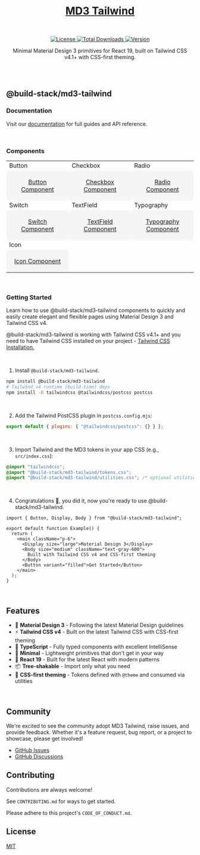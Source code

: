 <a href="https://github.com/build-stack/md3-tailwind">
    <h1 align="center">MD3 Tailwind</h1>
</a>
</br>
<p align="center">
  <a href="https://github.com/build-stack/md3-tailwind/blob/main/LICENSE">
    <img src="https://img.shields.io/github/license/build-stack/md3-tailwind" alt="License" />
  </a>
  <a href="https://www.npmjs.com/package/@build-stack/md3-tailwind">
    <img src="https://img.shields.io/npm/dt/@build-stack/md3-tailwind.svg" alt="Total Downloads">
  </a>
  <a href="https://github.com/build-stack/md3-tailwind/releases">
    <img src="https://img.shields.io/github/v/release/build-stack/md3-tailwind" alt="Version" />
  </a>
</p>

<p align="center">
  Minimal Material Design 3 primitives for React 19, built on Tailwind CSS v4.1+ with CSS-first theming.
</p>

<br />
<br />

## @build-stack/md3-tailwind

### Documentation

Visit our [documentation](#) for full guides and API reference.

<br />

### Components

<table>
  <tr>
    <td width="33.3333%">Button</td>
    <td width="33.3333%">Checkbox</td>
    <td width="33.3333%">Radio</td>
  </tr>
  <tr>
    <td width="33.3333%" style="padding: 0;">
      <a href="#button">
        <div style="background: #f5f5f5; padding: 20px; text-align: center; border-radius: 8px;">
          Button Component
        </div>
      </a>
    </td>
    <td width="33.3333%" style="padding: 0;">
      <a href="#checkbox">
        <div style="background: #f5f5f5; padding: 20px; text-align: center; border-radius: 8px;">
          Checkbox Component
        </div>
      </a>
    </td>
    <td width="33.3333%" style="padding: 0;">
      <a href="#radio">
        <div style="background: #f5f5f5; padding: 20px; text-align: center; border-radius: 8px;">
          Radio Component
        </div>
      </a>
    </td>
  </tr>
  <tr>
    <td width="33.3333%">Switch</td>
    <td width="33.3333%">TextField</td>
    <td width="33.3333%">Typography</td>
  </tr>
  <tr>
    <td width="33.3333%" style="padding: 0;">
      <a href="#switch">
        <div style="background: #f5f5f5; padding: 20px; text-align: center; border-radius: 8px;">
          Switch Component
        </div>
      </a>
    </td>
    <td width="33.3333%" style="padding: 0;">
      <a href="#textfield">
        <div style="background: #f5f5f5; padding: 20px; text-align: center; border-radius: 8px;">
          TextField Component
        </div>
      </a>
    </td>
    <td width="33.3333%" style="padding: 0;">
      <a href="#typography">
        <div style="background: #f5f5f5; padding: 20px; text-align: center; border-radius: 8px;">
          Typography Component
        </div>
      </a>
    </td>
  </tr>
  <tr>
    <td width="33.3333%">Icon</td>
    <td width="33.3333%"></td>
    <td width="33.3333%"></td>
  </tr>
  <tr>
    <td width="33.3333%" style="padding: 0;">
      <a href="#icon">
        <div style="background: #f5f5f5; padding: 20px; text-align: center; border-radius: 8px;">
          Icon Component
        </div>
      </a>
    </td>
    <td width="33.3333%"></td>
    <td width="33.3333%"></td>
  </tr>
</table>

<br />

### Getting Started

Learn how to use @build-stack/md3-tailwind components to quickly and easily create elegant and flexible pages using Material Design 3 and Tailwind CSS v4.

@build-stack/md3-tailwind is working with Tailwind CSS v4.1+ and you need to have Tailwind CSS installed on your project - <a href="https://tailwindcss.com/docs/installation" target="_blank">Tailwind CSS Installation.</a>

<br />

1. Install `@build-stack/md3-tailwind`.

```bash
npm install @build-stack/md3-tailwind
# Tailwind v4 runtime (build-time) deps
npm install -D tailwindcss @tailwindcss/postcss postcss
```

<br />

2. Add the Tailwind PostCSS plugin in `postcss.config.mjs`:

```js
export default { plugins: { "@tailwindcss/postcss": {} } };
```

<br />

3. Import Tailwind and the MD3 tokens in your app CSS (e.g., `src/index.css`):

```css
@import "tailwindcss";
@import "@build-stack/md3-tailwind/tokens.css";
@import "@build-stack/md3-tailwind/utilities.css"; /* optional utilities like .text-display-lg */
```

<br />

4. Congratulations 🥳, you did it, now you're ready to use @build-stack/md3-tailwind.

```tsx
import { Button, Display, Body } from "@build-stack/md3-tailwind";

export default function Example() {
  return (
    <main className="p-6">
      <Display size="large">Material Design 3</Display>
      <Body size="medium" className="text-gray-600">
        Built with Tailwind CSS v4 and CSS-first theming
      </Body>
      <Button variant="filled">Get Started</Button>
    </main>
  );
}
```

<br />

## Features

- 🎨 **Material Design 3** - Following the latest Material Design guidelines
- ⚡ **Tailwind CSS v4** - Built on the latest Tailwind CSS with CSS-first theming
- 🔧 **TypeScript** - Fully typed components with excellent IntelliSense
- 🎯 **Minimal** - Lightweight primitives that don't get in your way
- 🚀 **React 19** - Built for the latest React with modern patterns
- 📦 **Tree-shakable** - Import only what you need
- 🎨 **CSS-first theming** - Tokens defined with `@theme` and consumed via utilities

<br />

## Community

We're excited to see the community adopt MD3 Tailwind, raise issues, and provide feedback.
Whether it's a feature request, bug report, or a project to showcase, please get involved!

- [GitHub Issues](https://github.com/build-stack/md3-tailwind/issues)
- [GitHub Discussions](https://github.com/build-stack/md3-tailwind/discussions)

## Contributing

Contributions are always welcome!

See `CONTRIBUTING.md` for ways to get started.

Please adhere to this project's `CODE_OF_CONDUCT.md`.

## License

[MIT](https://github.com/build-stack/md3-tailwind/blob/main/LICENSE)